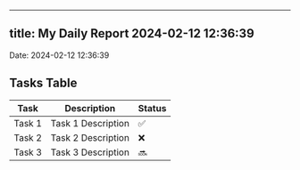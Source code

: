 
---
title: My Daily Report 2024-02-12 12:36:39
---

Date: 2024-02-12 12:36:39

## Tasks Table

| Task | Description | Status |
|------|-------------|--------|
| Task 1 | Task 1 Description | ✅ |
| Task 2 | Task 2 Description | ❌ |
| Task 3 | Task 3 Description | 🔜 |
